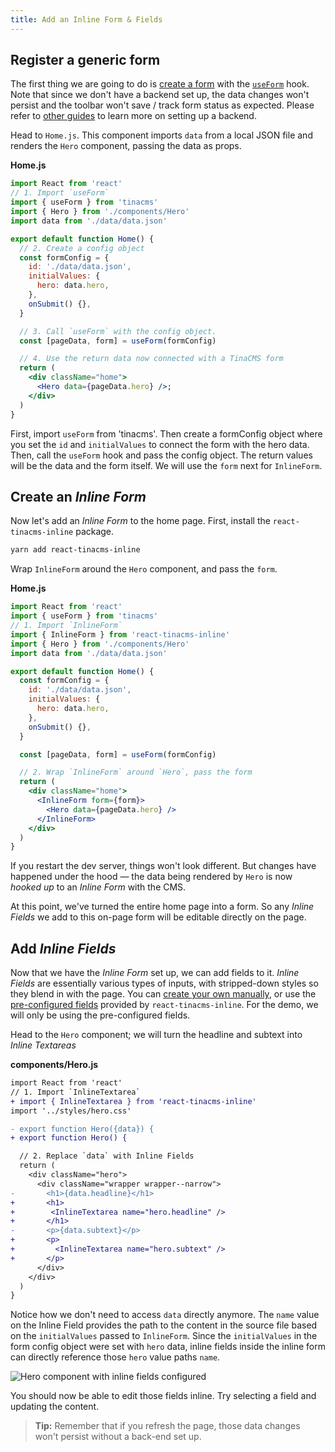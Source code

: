 ```yaml
---
title: Add an Inline Form & Fields
---
```


## Register a generic form

<!-- Add tagged commit -->

The first thing we are going to do is [create a form](https://tinacms.org/docs/inline-editing) with the [`useForm`](https://tinacms.org/docs/forms#creating-forms-in-react) hook. Note that since we don't have a backend set up, the data changes won't persist and the toolbar won't save / track form status as expected. Please refer to [other guides](https://tinacms.org/guides/) to learn more on setting up a backend.

Head to `Home.js`. This component imports `data` from a local JSON file and renders the `Hero` component, passing the data as props.

**Home.js**

```jsx
import React from 'react'
// 1. Import `useForm`
import { useForm } from 'tinacms'
import { Hero } from './components/Hero'
import data from './data/data.json'

export default function Home() {
  // 2. Create a config object
  const formConfig = {
    id: './data/data.json',
    initialValues: {
      hero: data.hero,
    },
    onSubmit() {},
  }

  // 3. Call `useForm` with the config object.
  const [pageData, form] = useForm(formConfig)

  // 4. Use the return data now connected with a TinaCMS form
  return (
    <div className="home">
      <Hero data={pageData.hero} />;
    </div>
  )
}
```

First, import `useForm` from 'tinacms'. Then create a formConfig object where you set the `id` and `initialValues` to connect the form with the hero data. Then, call the `useForm` hook and pass the config object. The return values will be the data and the form itself. We will use the `form` next for `InlineForm`.

## Create an _Inline Form_

<!-- Add tagged commit -->

Now let's add an _Inline Form_ to the home page. First, install the `react-tinacms-inline` package.

```bash
yarn add react-tinacms-inline
```

Wrap `InlineForm` around the `Hero` component, and pass the `form`.

**Home.js**

```jsx
import React from 'react'
import { useForm } from 'tinacms'
// 1. Import `InlineForm`
import { InlineForm } from 'react-tinacms-inline'
import { Hero } from './components/Hero'
import data from './data/data.json'

export default function Home() {
  const formConfig = {
    id: './data/data.json',
    initialValues: {
      hero: data.hero,
    },
    onSubmit() {},
  }

  const [pageData, form] = useForm(formConfig)

  // 2. Wrap `InlineForm` around `Hero`, pass the form
  return (
    <div className="home">
      <InlineForm form={form}>
        <Hero data={pageData.hero} />
      </InlineForm>
    </div>
  )
}
```

If you restart the dev server, things won't look different. But changes have happened under the hood — the data being rendered by `Hero` is now _hooked up_ to an _Inline Form_ with the CMS.

At this point, we've turned the entire home page into a form. So any _Inline Fields_ we add to this on-page form will be editable directly on the page.

## Add _Inline Fields_

<!-- Add tagged commit -->

Now that we have the _Inline Form_ set up, we can add fields to it. _Inline Fields_ are essentially various types of inputs, with stripped-down styles so they blend in with the page. You can [create your own manually](https://tinacms.org/docs/inline-editing#adding-inline-editing-with-inlineform), or use the [pre-configured fields](https://tinacms.org/docs/inline-editing#using-pre-configured-inline-fields) provided by `react-tinacms-inline`. For the demo, we will only be using the pre-configured fields.

Head to the `Hero` component; we will turn the headline and subtext into _Inline Textareas_

**components/Hero.js**

```diff
import React from 'react'
// 1. Import `InlineTextarea`
+ import { InlineTextarea } from 'react-tinacms-inline'
import '../styles/hero.css'

- export function Hero({data}) {
+ export function Hero() {

  // 2. Replace `data` with Inline Fields
  return (
    <div className="hero">
      <div className="wrapper wrapper--narrow">
-       <h1>{data.headline}</h1>
+       <h1>
+        <InlineTextarea name="hero.headline" />
+       </h1>
-       <p>{data.subtext}</p>
+       <p>
+         <InlineTextarea name="hero.subtext" />
+       </p>
      </div>
    </div>
  )
}
```

Notice how we don't need to access `data` directly anymore. The `name` value on the Inline Field provides the path to the content in the source file based on the `initialValues` passed to `InlineForm`. Since the `initialValues` in the form config object were set with `hero` data, inline fields inside the inline form can directly reference those `hero` value paths `name`.

![Hero component with inline fields configured](/img/inline-editing-guide/step4-inline-fields.png)

You should now be able to edit those fields inline. Try selecting a field and updating the content.

> **Tip:** Remember that if you refresh the page, those data changes won't persist without a back-end set up.
